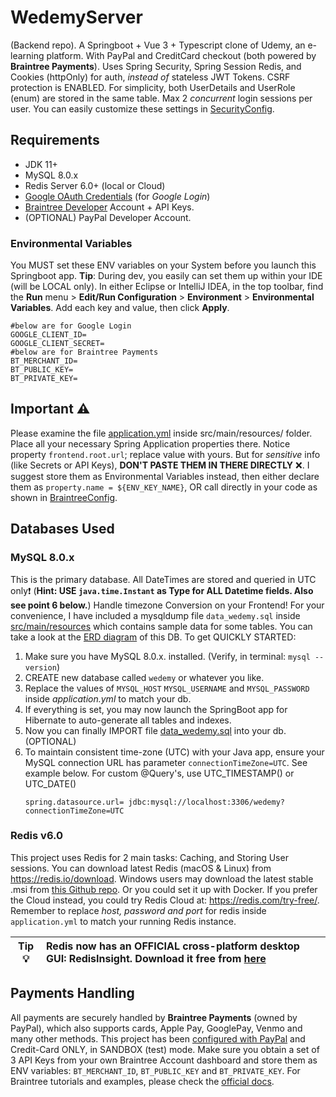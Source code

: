 # WedemyServer

(Backend repo). A Springboot + Vue 3 + Typescript clone of Udemy, an e-learning platform. With PayPal and CreditCard
checkout (both powered by **Braintree Payments**). Uses Spring Security, Spring Session Redis, and Cookies (httpOnly)
for auth, _instead of_ stateless JWT Tokens. CSRF protection is ENABLED. For simplicity, both UserDetails and UserRole  
(enum) are stored in the same table. Max 2 *concurrent* login sessions per user. You can easily customize these settings
in [SecurityConfig](src/main/java/com/davistiba/wedemyserver/config/SecurityConfig.java).

## Requirements

- JDK 11+
- MySQL 8.0.x
- Redis Server 6.0+ (local or Cloud)
- [Google OAuth Credentials](https://console.developers.google.com/apis/credentials) (for _Google Login_)
- [Braintree Developer](https://developer.paypal.com/braintree/docs) Account + API Keys.
- (OPTIONAL) PayPal Developer Account.

### Environmental Variables

You MUST set these ENV variables on your System before you launch this Springboot app. **Tip**: During dev, you easily
can set them up within your IDE (will be LOCAL only). In either Eclipse or IntelliJ IDEA, in the top toolbar, find
the **Run** menu > **Edit/Run Configuration** > **Environment** > **Environmental Variables**. Add each key and value,
then click **Apply**.

```shell
#below are for Google Login
GOOGLE_CLIENT_ID=
GOOGLE_CLIENT_SECRET=
#below are for Braintree Payments
BT_MERCHANT_ID=
BT_PUBLIC_KEY=
BT_PRIVATE_KEY=
```

## Important ⚠

Please examine the file [application.yml](src/main/resources/application.yml) inside src/main/resources/ folder. Place
all your necessary Spring Application properties there. Notice property `frontend.root.url`; replace value with yours.
But for _sensitive_ info (like Secrets or API Keys), **DON'T PASTE THEM IN THERE DIRECTLY** ❌. I suggest store them as
Environmental Variables instead, then either declare them as `property.name = ${ENV_KEY_NAME}`, OR call directly in your
code as shown in [BraintreeConfig](src/main/java/com/davistiba/wedemyserver/config/BraintreeConfig.java).

## Databases Used

### MySQL 8.0.x

This is the primary database. All DateTimes are stored and queried in UTC only❗ (**Hint:
USE `java.time.Instant` as Type for ALL Datetime fields. Also see point 6 below.**) Handle timezone Conversion on your
Frontend! For your convenience, I have included a mysqldump file `data_wedemy.sql`
inside [src/main/resources](src/main/resources) which contains sample data for some tables. You can take a look at
the [ERD diagram](src/main/resources/wedemy_erd.png) of this DB. To get QUICKLY STARTED:

1. Make sure you have MySQL 8.0.x. installed. (Verify, in terminal: `mysql --version`)
2. CREATE new database called `wedemy` or whatever you like.
3. Replace the values of `MYSQL_HOST` `MYSQL_USERNAME` and `MYSQL_PASSWORD` inside _application.yml_ to match your db.
4. If everything is set, you may now launch the SpringBoot app for Hibernate to auto-generate all tables and indexes.
5. Now you can finally IMPORT file [data_wedemy.sql](src/main/resources/data_wedemy.sql) into your db. (OPTIONAL)
6. To maintain consistent time-zone (UTC) with your Java app, ensure your MySQL connection URL has
   parameter `connectionTimeZone=UTC`. See example below. For custom @Query's, use UTC_TIMESTAMP() or UTC_DATE()
   ```properties
   spring.datasource.url= jdbc:mysql://localhost:3306/wedemy?connectionTimeZone=UTC
   ```

### Redis v6.0

This project uses Redis for 2 main tasks: Caching, and Storing User sessions. You can download latest Redis (macOS &
Linux) from https://redis.io/download. Windows users may download the latest stable .msi
from [this Github repo](https://github.com/tporadowski/redis/releases). Or you could set it up with Docker. If you
prefer the Cloud instead, you could try Redis Cloud at: https://redis.com/try-free/. Remember to replace _host, password
and port_ for redis inside `application.yml` to match your running Redis instance.

| Tip 💡 | Redis now has an OFFICIAL cross-platform desktop GUI: RedisInsight. Download it free from [here](https://redis.com/redis-enterprise/redis-insight/) |
|---------|:---------------------------------------------------------------------|

## Payments Handling

All payments are securely handled by **Braintree Payments** (owned by PayPal), which also supports cards, Apple Pay,
GooglePay, Venmo and many other methods. This project has been [configured with PayPal](https://shorturl.at/bfsDF) and
Credit-Card ONLY, in SANDBOX (test) mode. Make sure you obtain a set of 3 API Keys from your own Braintree Account
dashboard and store them as ENV variables: `BT_MERCHANT_ID`, `BT_PUBLIC_KEY` and `BT_PRIVATE_KEY`. For Braintree
tutorials and examples, please check the [official docs](https://developer.paypal.com/braintree/docs).

